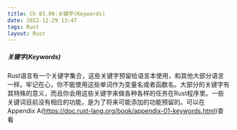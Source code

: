 ```yaml
---
title: Ch 03.00:关键字(Keywords)
date: 2022-12-29 13:47
tags: Rust
layout: Rust
---
```

##### 关键字(Keywords)

Rust语言有一个关键字集合，这些关键字预留给语言本使用，和其他大部分语言一样。牢记在心，你不能使用这些单词作为变量名或者函数名。大部分的关键字有其特殊的意义，而且你会用这些关键字来做各种各样的任务在Rust程序里。一些关键词目前没有相应的功能，是为了将来可能添加的功能预留的。可以在Appendix A(https://doc.rust-lang.org/book/appendix-01-keywords.html)查看

